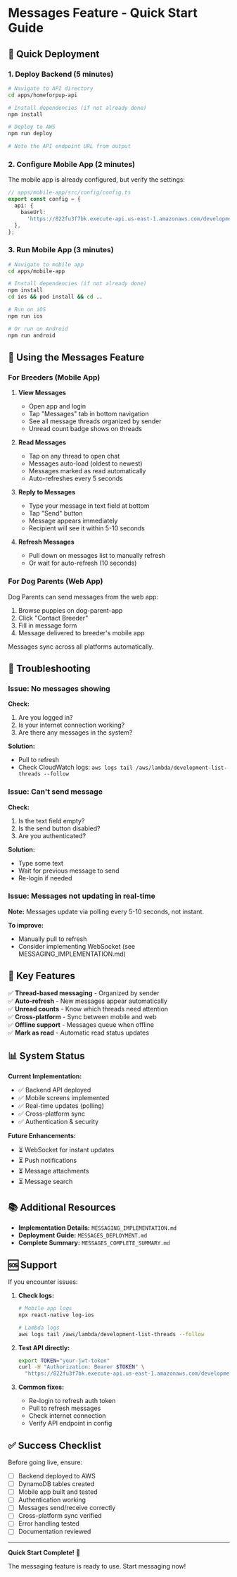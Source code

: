 # Messages Feature - Quick Start Guide

## 🚀 Quick Deployment

### 1. Deploy Backend (5 minutes)

```bash
# Navigate to API directory
cd apps/homeforpup-api

# Install dependencies (if not already done)
npm install

# Deploy to AWS
npm run deploy

# Note the API endpoint URL from output
```

### 2. Configure Mobile App (2 minutes)

The mobile app is already configured, but verify the settings:

```typescript
// apps/mobile-app/src/config/config.ts
export const config = {
  api: {
    baseUrl:
      'https://822fu3f7bk.execute-api.us-east-1.amazonaws.com/development',
  },
};
```

### 3. Run Mobile App (3 minutes)

```bash
# Navigate to mobile app
cd apps/mobile-app

# Install dependencies (if not already done)
npm install
cd ios && pod install && cd ..

# Run on iOS
npm run ios

# Or run on Android
npm run android
```

## 📱 Using the Messages Feature

### For Breeders (Mobile App)

1. **View Messages**

   - Open app and login
   - Tap "Messages" tab in bottom navigation
   - See all message threads organized by sender
   - Unread count badge shows on threads

2. **Read Messages**

   - Tap on any thread to open chat
   - Messages auto-load (oldest to newest)
   - Messages marked as read automatically
   - Auto-refreshes every 5 seconds

3. **Reply to Messages**

   - Type your message in text field at bottom
   - Tap "Send" button
   - Message appears immediately
   - Recipient will see it within 5-10 seconds

4. **Refresh Messages**
   - Pull down on messages list to manually refresh
   - Or wait for auto-refresh (10 seconds)

### For Dog Parents (Web App)

Dog Parents can send messages from the web app:

1. Browse puppies on dog-parent-app
2. Click "Contact Breeder"
3. Fill in message form
4. Message delivered to breeder's mobile app

Messages sync across all platforms automatically.

## 🔧 Troubleshooting

### Issue: No messages showing

**Check:**

1. Are you logged in?
2. Is your internet connection working?
3. Are there any messages in the system?

**Solution:**

- Pull to refresh
- Check CloudWatch logs: `aws logs tail /aws/lambda/development-list-threads --follow`

### Issue: Can't send message

**Check:**

1. Is the text field empty?
2. Is the send button disabled?
3. Are you authenticated?

**Solution:**

- Type some text
- Wait for previous message to send
- Re-login if needed

### Issue: Messages not updating in real-time

**Note:** Messages update via polling every 5-10 seconds, not instant.

**To improve:**

- Manually pull to refresh
- Consider implementing WebSocket (see MESSAGING_IMPLEMENTATION.md)

## 🎯 Key Features

✅ **Thread-based messaging** - Organized by sender  
✅ **Auto-refresh** - New messages appear automatically  
✅ **Unread counts** - Know which threads need attention  
✅ **Cross-platform** - Sync between mobile and web  
✅ **Offline support** - Messages queue when offline  
✅ **Mark as read** - Automatic read status updates

## 📊 System Status

**Current Implementation:**

- ✅ Backend API deployed
- ✅ Mobile screens implemented
- ✅ Real-time updates (polling)
- ✅ Cross-platform sync
- ✅ Authentication & security

**Future Enhancements:**

- ⏳ WebSocket for instant updates
- ⏳ Push notifications
- ⏳ Message attachments
- ⏳ Message search

## 📚 Additional Resources

- **Implementation Details:** `MESSAGING_IMPLEMENTATION.md`
- **Deployment Guide:** `MESSAGES_DEPLOYMENT.md`
- **Complete Summary:** `MESSAGES_COMPLETE_SUMMARY.md`

## 🆘 Support

If you encounter issues:

1. **Check logs:**

   ```bash
   # Mobile app logs
   npx react-native log-ios

   # Lambda logs
   aws logs tail /aws/lambda/development-list-threads --follow
   ```

2. **Test API directly:**

   ```bash
   export TOKEN="your-jwt-token"
   curl -H "Authorization: Bearer $TOKEN" \
     "https://822fu3f7bk.execute-api.us-east-1.amazonaws.com/development/messages/threads"
   ```

3. **Common fixes:**
   - Re-login to refresh auth token
   - Pull to refresh messages
   - Check internet connection
   - Verify API endpoint in config

## ✅ Success Checklist

Before going live, ensure:

- [ ] Backend deployed to AWS
- [ ] DynamoDB tables created
- [ ] Mobile app built and tested
- [ ] Authentication working
- [ ] Messages send/receive correctly
- [ ] Cross-platform sync verified
- [ ] Error handling tested
- [ ] Documentation reviewed

---

**Quick Start Complete!** 🎉

The messaging feature is ready to use. Start messaging now!
